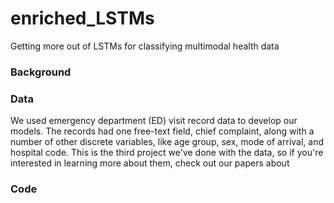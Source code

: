 # enriched_LSTMs
Getting more out of LSTMs for classifying multimodal health data

### Background

### Data
We used emergency department (ED) visit record data to develop our models. The records had one free-text field, chief complaint, along with a number of other discrete variables, like age group, sex, mode of arrival, and hospital code. This is the third project we've done with the data, so if you're interested in learning more about them, check out our papers about 

### Code
